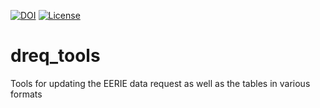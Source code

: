 [![DOI](https://zenodo.org/badge/DOI/10.5281/zenodo.8296685.svg)](https://doi.org/10.5281/zenodo.8296685)
[![License](https://img.shields.io/badge/License-BSD_3--Clause-blue.svg)](https://opensource.org/licenses/BSD-3-Clause)

# dreq_tools
Tools for updating the EERIE data request as well as the tables in various formats

